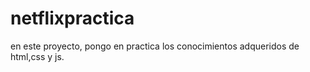 # netflixpractica
en este proyecto, pongo en practica los conocimientos adqueridos de html,css y js.
